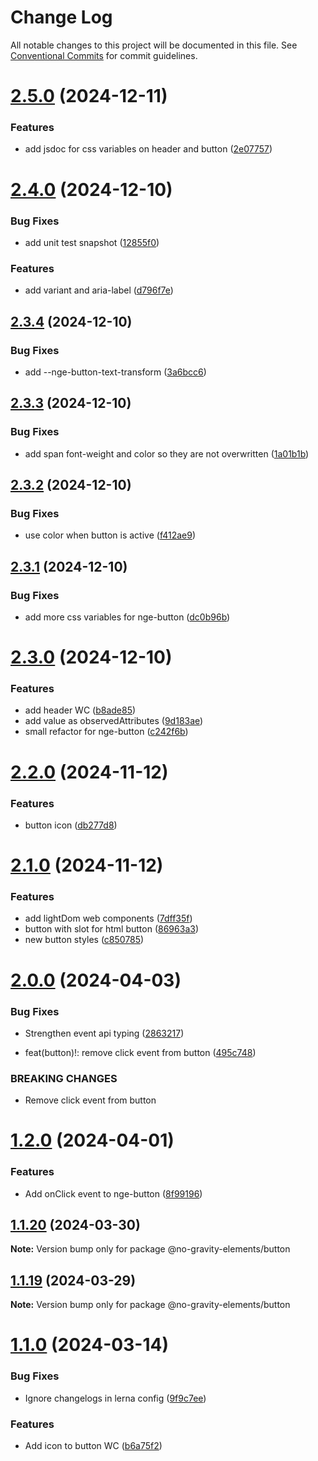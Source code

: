 # Change Log

All notable changes to this project will be documented in this file.
See [Conventional Commits](https://conventionalcommits.org) for commit guidelines.

# [2.5.0](https://github.com/no-gravity-company/no-gravity-elements/compare/@no-gravity-elements/button@2.4.0...@no-gravity-elements/button@2.5.0) (2024-12-11)

### Features

- add jsdoc for css variables on header and button ([2e07757](https://github.com/no-gravity-company/no-gravity-elements/commit/2e0775732333ff0eeebdb4ad490c19e4d4b29462))

# [2.4.0](https://github.com/no-gravity-company/no-gravity-elements/compare/@no-gravity-elements/button@2.3.4...@no-gravity-elements/button@2.4.0) (2024-12-10)

### Bug Fixes

- add unit test snapshot ([12855f0](https://github.com/no-gravity-company/no-gravity-elements/commit/12855f03367b524ac620f66e4140e5586810267e))

### Features

- add variant and aria-label ([d796f7e](https://github.com/no-gravity-company/no-gravity-elements/commit/d796f7e8fbfb3b7fa61c0aef89b9451ce833cdd1))

## [2.3.4](https://github.com/no-gravity-company/no-gravity-elements/compare/@no-gravity-elements/button@2.3.3...@no-gravity-elements/button@2.3.4) (2024-12-10)

### Bug Fixes

- add --nge-button-text-transform ([3a6bcc6](https://github.com/no-gravity-company/no-gravity-elements/commit/3a6bcc6f992434f0f77837a3d94bb8f93e0ff156))

## [2.3.3](https://github.com/no-gravity-company/no-gravity-elements/compare/@no-gravity-elements/button@2.3.2...@no-gravity-elements/button@2.3.3) (2024-12-10)

### Bug Fixes

- add span font-weight and color so they are not overwritten ([1a01b1b](https://github.com/no-gravity-company/no-gravity-elements/commit/1a01b1b92558b2d811af1ae7637547a3fa772592))

## [2.3.2](https://github.com/no-gravity-company/no-gravity-elements/compare/@no-gravity-elements/button@2.3.1...@no-gravity-elements/button@2.3.2) (2024-12-10)

### Bug Fixes

- use color when button is active ([f412ae9](https://github.com/no-gravity-company/no-gravity-elements/commit/f412ae9c0482129b568f2cda10965bf638dab8af))

## [2.3.1](https://github.com/no-gravity-company/no-gravity-elements/compare/@no-gravity-elements/button@2.3.0...@no-gravity-elements/button@2.3.1) (2024-12-10)

### Bug Fixes

- add more css variables for nge-button ([dc0b96b](https://github.com/no-gravity-company/no-gravity-elements/commit/dc0b96b0301207c1f420c92adde64cccc953521a))

# [2.3.0](https://github.com/no-gravity-company/no-gravity-elements/compare/@no-gravity-elements/button@2.2.0...@no-gravity-elements/button@2.3.0) (2024-12-10)

### Features

- add header WC ([b8ade85](https://github.com/no-gravity-company/no-gravity-elements/commit/b8ade85c6ba761d5c87bb91ae058db8ccfcc2173))
- add value as observedAttributes ([9d183ae](https://github.com/no-gravity-company/no-gravity-elements/commit/9d183aeaba22f4396d98f1167418a17815b86286))
- small refactor for nge-button ([c242f6b](https://github.com/no-gravity-company/no-gravity-elements/commit/c242f6bfa6a329562aa1aa600f2be32d3ef850d5))

# [2.2.0](https://github.com/no-gravity-company/no-gravity-elements/compare/@no-gravity-elements/button@2.1.0...@no-gravity-elements/button@2.2.0) (2024-11-12)

### Features

- button icon ([db277d8](https://github.com/no-gravity-company/no-gravity-elements/commit/db277d8ad222049c3879b3437ac667a78479818e))

# [2.1.0](https://github.com/no-gravity-company/no-gravity-elements/compare/@no-gravity-elements/button@2.0.0...@no-gravity-elements/button@2.1.0) (2024-11-12)

### Features

- add lightDom web components ([7dff35f](https://github.com/no-gravity-company/no-gravity-elements/commit/7dff35f80579ff03893829a5a4f0cab415d6daf8))
- button with slot for html button ([86963a3](https://github.com/no-gravity-company/no-gravity-elements/commit/86963a3c0b1623b50e02fd05007c8c57cca7e975))
- new button styles ([c850785](https://github.com/no-gravity-company/no-gravity-elements/commit/c850785418de3a4f9ca393c75260ed407061314a))

# [2.0.0](https://github.com/no-gravity-company/no-gravity-elements/compare/@no-gravity-elements/button@1.2.0...@no-gravity-elements/button@2.0.0) (2024-04-03)

### Bug Fixes

- Strengthen event api typing ([2863217](https://github.com/no-gravity-company/no-gravity-elements/commit/286321767818f31a4002325d4bc5573e8996b080))

- feat(button)!: remove click event from button ([495c748](https://github.com/no-gravity-company/no-gravity-elements/commit/495c74885f1da2154281d64c7de0b19cc9758148))

### BREAKING CHANGES

- Remove click event from button

# [1.2.0](https://github.com/no-gravity-company/no-gravity-elements/compare/@no-gravity-elements/button@1.1.20...@no-gravity-elements/button@1.2.0) (2024-04-01)

### Features

- Add onClick event to nge-button ([8f99196](https://github.com/no-gravity-company/no-gravity-elements/commit/8f991961d28cd97ccf0c95d10fcdef6d47432142))

## [1.1.20](https://github.com/no-gravity-company/no-gravity-elements/compare/@no-gravity-elements/button@1.1.19...@no-gravity-elements/button@1.1.20) (2024-03-30)

**Note:** Version bump only for package @no-gravity-elements/button

## [1.1.19](https://github.com/no-gravity-company/no-gravity-elements/compare/@no-gravity-elements/button@1.1.0...@no-gravity-elements/button@1.1.19) (2024-03-29)

**Note:** Version bump only for package @no-gravity-elements/button

# [1.1.0](https://github.com/no-gravity-company/no-gravity-elements/compare/@no-gravity-elements/button@1.0.8...@no-gravity-elements/button@1.1.0) (2024-03-14)

### Bug Fixes

- Ignore changelogs in lerna config ([9f9c7ee](https://github.com/no-gravity-company/no-gravity-elements/commit/9f9c7ee07e4e05f8dfe9c934bf884515ee8d0732))

### Features

- Add icon to button WC ([b6a75f2](https://github.com/no-gravity-company/no-gravity-elements/commit/b6a75f2d6d07caf3ec001b14ad9cc38d79b2274a))
